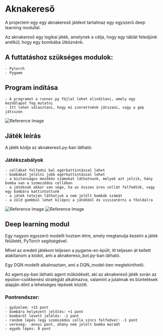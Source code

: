 # Aknakereső

A projectem egy egy aknakereső játékot tartalmaz egy egyszerű deep learning modullal.


Az aknakereső egy logikai játék, amelynek a célja, hogy egy táblát feledjünk anélkül, hogy egy bombába ütköznénk.

## A futtatáshoz szükséges modulok:
    - Pytorch
    - Pygame

## Program indítása
    - A programot a runner.py fájlal lehet elindítani, amely egy kezdőlapot fog mutatni
    - Itt lehet választani, hogy mi szerettnénk játszani, vagy a gép játsszon
![Reference Image](/assets/1.png)

## Játék leírás
A játék kódja az aknakereső.py-ban látható.

### Játékszabályok

    - cellákat felfedni bal egérkattintással lehet
    - bombákat jelölni jobb egérkattintással lehet
    - a biztonságos mezőkön számokat láthatnunk, melyek azt jelzik, hány bomba van a szomszédos cellában
    - a játéknak akkor van vége, ha az összes üres cellát felfedtük, vagy egy bombára kattintottunk
    - a játék tetején láthatjuk a nem jelölt bombák számát
    - a zöld gombbal lehet kilépni a játékból és visszatérni a főoldalra

![Reference Image](/assets/2.png) ![Reference Image](/assets/3.png)

## Deep learning modul

Egy nagyon egyszerű modellt hoztam létre, amely megtanulja kezelni a játék felületét, PyTorch segítségével.

MIvel az eredeti játékom teljesen a pygame-en épült, itt teljesen át kellett alakítanom a kódot, ami a aknakereso_bot.py-ban látható.

Egy DQN modellt alkalmaztam, ami a DQN_model-ben megtekinthető.

Az agent.py-ban látható agent működését, aki az aknakereső játék során az epsilon-csökkenési stratégiát alkalmazva, valamint a jutalmak és büntetések alapján dönt a lehetséges lépések között.

### Pontrendszer:

    - győzelem: +15 pont
    - bombára helyezett jelölés: +1 pont
    - bombáról levett jelölés: -1 pont
    - random lépés (egy szomszédos cella sincs felfedve): -1 pont
    - vereség: -annyi pont, ahány nem jelölt bomba maradt
    - egyéb lépés: 0 pont




    
